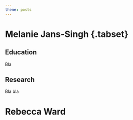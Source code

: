 ```yaml
---
theme: posts
---
```


# Melanie Jans-Singh {.tabset}

## Education

Bla

## Research

Bla bla

# Rebecca Ward
